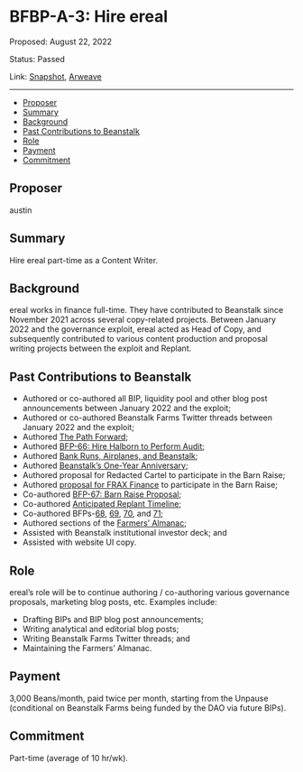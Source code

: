 # BFBP-A-3: Hire ereal

Proposed: August 22, 2022

Status: Passed

Link: [Snapshot](https://snapshot.org/#/beanstalkfarmsbudget.eth/proposal/0x0a6be3ea6d4d62013c961b44276075e2028a75463febd65ce3efe5f9f05336c8), [Arweave](https://arweave.net/6ObX7oP00Nq-ro6DPopG30BcBq3EUCMBF07_hRgbybg)

---

- [Proposer](#proposer)
- [Summary](#summary)
- [Background](#background)
- [Past Contributions to Beanstalk](#past-contributions-to-beanstalk)
- [Role](#role)
- [Payment](#payment)
- [Commitment](#commitment)

## Proposer

austin

## Summary

Hire ereal part-time as a Content Writer.

## Background

ereal works in finance full-time. They have contributed to Beanstalk since November 2021 across several copy-related projects. Between January 2022 and the governance exploit, ereal acted as Head of Copy, and subsequently contributed to various content production and proposal writing projects between the exploit and Replant. 

## Past Contributions to Beanstalk

* Authored or co-authored all BIP, liquidity pool and other blog post announcements between January 2022 and the exploit;
* Authored or co-authored Beanstalk Farms Twitter threads between January 2022 and the exploit;
* Authored [The Path Forward](https://bean.money/blog/path-forward#:~:text=Beanstalk%20is%20a%20decentralized%20and,anyone%20with%20an%20internet%20connection.);
* Authored [BFP-66: Hire Halborn to Perform Audit](https://snapshot.org/#/beanstalkfarms.eth/proposal/0x54fad9c756daa38bb4bafadbee2cea6cb98f380fe2d6a62fdf723d0b15430d42);
* Authored [Bank Runs, Airplanes, and Beanstalk](https://bean.money/blog/bank-runs-airplanes-and-beanstalk);
* Authored [Beanstalk’s One-Year Anniversary](https://bean.money/blog/beanstalk-one-year-anniversary);
* Authored proposal for Redacted Cartel to participate in the Barn Raise;
* Authored [proposal for FRAX Finance](https://gov.frax.finance/t/frax-beanstalk-barn-raise-participation/1503) to participate in the Barn Raise;		
* Co-authored [BFP-67: Barn Raise Proposal](https://snapshot.org/#/beanstalkfarms.eth/proposal/0xedd9f9c4d5246b0de0c27dca2b37563baacc667bd5fa1b58b8d85d62c49f3293);
* Co-authored [Anticipated Replant Timeline](https://bean.money/blog/anticipated-replant-timeline);
* Co-authored BFPs-[68](https://snapshot.org/#/beanstalkfarms.eth/proposal/0x26478e3434ae82ff0820f25d182d6939d9531587c41ba86a8ea25ca0ef0f010d), [69](https://snapshot.org/#/beanstalkfarms.eth/proposal/0x87d874a4a8b079c5dc092d7240e4c34fbb7d93252c9158fcb697bd9adff9bac9), [70](https://snapshot.org/#/beanstalkfarms.eth/proposal/0x54fa850db378e89e78308d082230ca5c9cce921c892008c0d34fcc4c20b535f3), and [71](https://snapshot.org/#/beanstalkfarms.eth/proposal/0xa038d205e72ae3a835995682b18adf9512777ed554c388a7caa5bc4e98d4f8e0);
* Authored sections of the [Farmers’ Almanac](https://docs.bean.money/introduction/why-beanstalk);
* Assisted with Beanstalk institutional investor deck; and
* Assisted with website UI copy.

## Role

ereal’s role will be to continue authoring / co-authoring various governance proposals, marketing blog posts, etc. Examples include:
* Drafting BIPs and BIP blog post announcements;
* Writing analytical and editorial blog posts;
* Writing Beanstalk Farms Twitter threads; and
* Maintaining the Farmers’ Almanac.

## Payment

3,000 Beans/month, paid twice per month, starting from the Unpause (conditional on Beanstalk Farms being funded by the DAO via future BIPs).

## Commitment

Part-time (average of 10 hr/wk).
